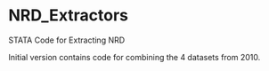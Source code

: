 # NRD_Extractors
STATA Code for Extracting NRD

Initial version contains code for combining the 4 datasets from 2010. 
